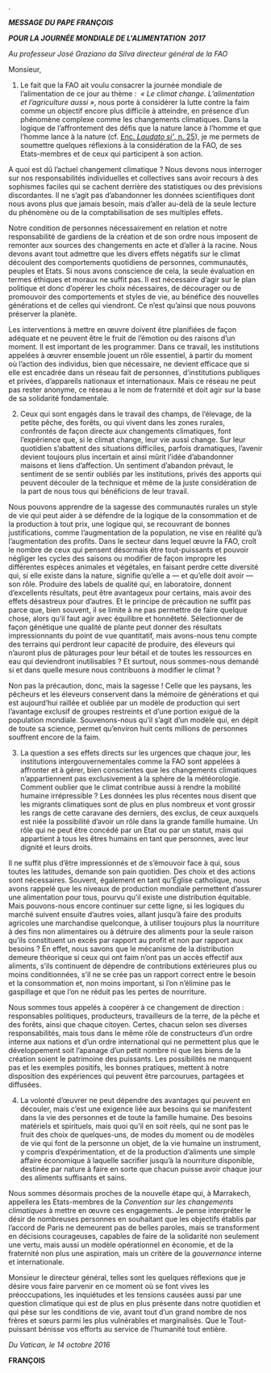 .

***MESSAGE DU PAPE FRANÇOIS***

***POUR LA JOURNÉE MONDIALE DE L'ALIMENTATION  2017***

*Au professeur José Graziano da Silva directeur général de la FAO*

Monsieur,

1. Le fait que la FAO ait voulu consacrer la journée mondiale de l’alimentation de ce jour au thème :  *« Le climat change. L’alimentation et l’agriculture aussi »*, nous porte à considérer la lutte contre la faim comme un objectif encore plus difficile à atteindre, en présence d’un phénomène complexe comme les changements climatiques. Dans la logique de l’affrontement des défis que la nature lance à l’homme et que l’homme lance à la nature (cf. [Enc. *Laudato si’*, n. 25](/content/francesco/fr/encyclicals/documents/papa-francesco_20150524_enciclica-laudato-si.html)), je me permets de soumettre quelques réflexions à la considération de la FAO, de ses Etats-membres et de ceux qui participent à son action.

A quoi est dû l’actuel changement climatique ? Nous devons nous interroger sur nos responsabilités individuelles et collectives sans avoir recours à des sophismes faciles qui se cachent derrière des statistiques ou des prévisions discordantes. Il ne s’agit pas d’abandonner les données scientifiques dont nous avons plus que jamais besoin, mais d’aller au-delà de la seule lecture du phénomène ou de la comptabilisation de ses multiples effets.

Notre condition de personnes nécessairement en relation et notre responsabilité de gardiens de la création et de son ordre nous imposent de remonter aux sources des changements en acte et d’aller à la racine. Nous devons avant tout admettre que les divers effets négatifs sur le climat découlent des comportements quotidiens de personnes, communautés, peuples et Etats. Si nous avons conscience de cela, la seule évaluation en termes éthiques et moraux ne suffit pas. Il est nécessaire d’agir sur le plan politique et donc d’opérer les choix nécessaires, de décourager ou de promouvoir des comportements et styles de vie, au bénéfice des nouvelles générations et de celles qui viendront. Ce n’est qu’ainsi que nous pouvons préserver la planète.

Les interventions à mettre en œuvre doivent être planifiées de façon adéquate et ne peuvent être le fruit de l’émotion ou des raisons d’un moment. Il est important de les programmer. Dans ce travail, les institutions appelées à œuvrer ensemble jouent un rôle essentiel, à partir du moment où l’action des individus, bien que nécessaire, ne devient efficace que si elle est encadrée dans un réseau fait de personnes, d’institutions publiques et privées, d’appareils nationaux et internationaux. Mais ce réseau ne peut pas rester anonyme, ce réseau a le nom de fraternité et doit agir sur la base de sa solidarité fondamentale.

2. Ceux qui sont engagés dans le travail des champs, de l’élevage, de la petite pêche, des forêts, ou qui vivent dans les zones rurales, confrontés de façon directe aux changements climatiques, font l’expérience que, si le climat change, leur vie aussi change. Sur leur quotidien s’abattent des situations difficiles, parfois dramatiques, l’avenir devient toujours plus incertain et ainsi mûrit l’idée d’abandonner maisons et liens d’affection. Un sentiment d’abandon prévaut, le sentiment de se sentir oubliés par les institutions, privés des apports qui peuvent découler de la technique et même de la juste considération de la part de nous tous qui bénéficions de leur travail.

Nous pouvons apprendre de la sagesse des communautés rurales un style de vie qui peut aider à se défendre de la logique de la consommation et de la production à tout prix, une logique qui, se recouvrant de bonnes justifications, comme l’augmentation de la population, ne vise en réalité qu’à l’augmentation des profits. Dans le secteur dans lequel œuvre la FAO, croît le nombre de ceux qui pensent désormais être tout-puissants et pouvoir négliger les cycles des saisons ou modifier de façon impropre les différentes espèces animales et végétales, en faisant perdre cette diversité qui, si elle existe dans la nature, signifie qu’elle a — et qu’elle doit avoir — son rôle. Produire des labels de qualité qui, en laboratoire, donnent d’excellents résultats, peut être avantageux pour certains, mais avoir des effets désastreux pour d’autres. Et le principe de précaution ne suffit pas parce que, bien souvent, il se limite à ne pas permettre de faire quelque chose, alors qu’il faut agir avec équilibre et honnêteté. Sélectionner de façon génétique une qualité de plante peut donner des résultats impressionnants du point de vue quantitatif, mais avons-nous tenu compte des terrains qui perdront leur capacité de produire, des éleveurs qui n’auront plus de pâturages pour leur bétail et de toutes les ressources en eau qui deviendront inutilisables ? Et surtout, nous sommes-nous demandé si et dans quelle mesure nous contribuons à modifier le climat ?

Non pas la précaution, donc, mais la sagesse ! Celle que les paysans, les pêcheurs et les éleveurs conservent dans la mémoire de générations et qui est aujourd’hui raillée et oubliée par un modèle de production qui sert l’avantage exclusif de groupes restreints et d’une portion exiguë de la population mondiale. Souvenons-nous qu’il s’agit d’un modèle qui, en dépit de toute sa science, permet qu’environ huit cents millions de personnes souffrent encore de la faim.

3. La question a ses effets directs sur les urgences que chaque jour, les institutions intergouvernementales comme la FAO sont appelées à affronter et à gérer, bien conscientes que les changements climatiques n’appartiennent pas exclusivement à la sphère de la météorologie. Comment oublier que le climat contribue aussi à rendre la mobilité humaine irrépressible ? Les données les plus récentes nous disent que les migrants climatiques sont de plus en plus nombreux et vont grossir les rangs de cette caravane des derniers, des exclus, de ceux auxquels est niée la possibilité d’avoir un rôle dans la grande famille humaine. Un rôle qui ne peut être concédé par un Etat ou par un statut, mais qui appartient à tous les êtres humains en tant que personnes, avec leur dignité et leurs droits.

Il ne suffit plus d’être impressionnés et de s’émouvoir face à qui, sous toutes les latitudes, demande son pain quotidien. Des choix et des actions sont nécessaires. Souvent, également en tant qu’Église catholique, nous avons rappelé que les niveaux de production mondiale permettent d’assurer une alimentation pour tous, pourvu qu’il existe une distribution équitable. Mais pouvons-nous encore continuer sur cette ligne, si les logiques du marché suivent ensuite d’autres voies, allant jusqu’à faire des produits agricoles une marchandise quelconque, à utiliser toujours plus la nourriture à des fins non alimentaires ou à détruire des aliments pour la seule raison qu’ils constituent un excès par rapport au profit et non par rapport aux besoins ? En effet, nous savons que le mécanisme de la distribution demeure théorique si ceux qui ont faim n’ont pas un accès effectif aux aliments, s’ils continuent de dépendre de contributions extérieures plus ou moins conditionnées, s’il ne se crée pas un rapport correct entre le besoin et la consommation et, non moins important, si l’on n’élimine pas le gaspillage et que l’on ne réduit pas les pertes de nourriture.

Nous sommes tous appelés à coopérer à ce changement de direction :  responsables politiques, producteurs, travailleurs de la terre, de la pêche et des forêts, ainsi que chaque citoyen. Certes, chacun selon ses diverses responsabilités, mais tous dans le même rôle de constructeurs d’un ordre interne aux nations et d’un ordre international qui ne permettent plus que le développement soit l’apanage d’un petit nombre ni que les biens de la création soient le patrimoine des puissants. Les possibilités ne manquent pas et les exemples positifs, les bonnes pratiques, mettent à notre disposition des expériences qui peuvent être parcourues, partagées et diffusées.

4. La volonté d’œuvrer ne peut dépendre des avantages qui peuvent en découler, mais c’est une exigence liée aux besoins qui se manifestent dans la vie des personnes et de toute la famille humaine. Des besoins matériels et spirituels, mais quoi qu’il en soit réels, qui ne sont pas le fruit des choix de quelques-uns, de modes du moment ou de modèles de vie qui font de la personne un objet, de la vie humaine un instrument, y compris d’expérimentation, et de la production d’aliments une simple affaire économique à laquelle sacrifier jusqu’à la nourriture disponible, destinée par nature à faire en sorte que chacun puisse avoir chaque jour des aliments suffisants et sains.

Nous sommes désormais proches de la nouvelle étape qui, à Marrakech, appellera les Etats-membres de la *Convention sur les changements climatiques* à mettre en œuvre ces engagements. Je pense interpréter le désir de nombreuses personnes en souhaitant que les objectifs établis par l’accord de Paris ne demeurent pas de belles paroles, mais se transforment en décisions courageuses, capables de faire de la solidarité non seulement une vertu, mais aussi un modèle opérationnel en économie, et de la fraternité non plus une aspiration, mais un critère de la *gouvernance* interne et internationale.

Monsieur le directeur général, telles sont les quelques réflexions que je désire vous faire parvenir en ce moment où se font vives les préoccupations, les inquiétudes et les tensions causées aussi par une question climatique qui est de plus en plus présente dans notre quotidien et qui pèse sur les conditions de vie, avant tout d’un grand nombre de nos frères et sœurs parmi les plus vulnérables et marginalisés. Que le Tout-puissant bénisse vos efforts au service de l’humanité tout entière.

*Du Vatican, le 14 octobre 2016*

**FRANÇOIS**